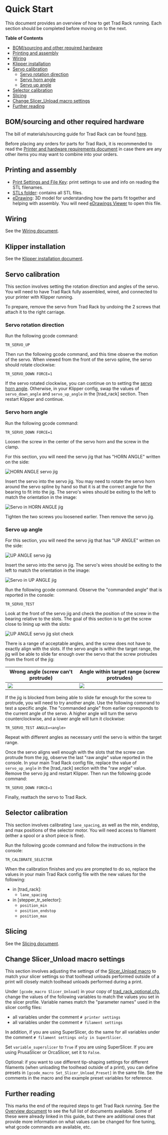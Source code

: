 # Quick Start

This document provides an overview of how to get Trad Rack running.
Each section should be completed before moving on to the next.

**Table of Contents**
- [BOM/sourcing and other required hardware](#bomsourcing-and-other-required-hardware)
- [Printing and assembly](#printing-and-assembly)
- [Wiring](#wiring)
- [Klipper installation](#klipper-installation)
- [Servo calibration](#servo-calibration)
  - [Servo rotation direction](#servo-rotation-direction)
  - [Servo horn angle](#servo-horn-angle)
  - [Servo up angle](#servo-up-angle)
- [Selector calibration](#selector-calibration)
- [Slicing](#slicing)
- [Change Slicer\_Unload macro settings](#change-slicer_unload-macro-settings)
- [Further reading](#further-reading)

## BOM/sourcing and other required hardware

The bill of materials/sourcing guide for Trad Rack can be found
[here](https://docs.google.com/spreadsheets/d/1SKBtkgSVPqqGEjftI6v6i6T5Bh3Phx-4YXsJYH17ggs/edit?usp=sharing).

Before placing any orders for parts for Trad Rack, it is recommended to read the
[Printer and hardware requirements document](Printer_and_Hardware_Requirements.md)
in case there are any other items you may want to combine into your orders.

## Printing and assembly

- [Print Settings and File Key](/Print_Settings_and_File_Key.txt):
  print settings to use and info on reading the STL filenames.
- [STLs folder](/STLs): contains all STL files.
- [eDrawing](/eDrawings): 3D model for understanding how the parts
  fit together and helping with assembly. You will need [eDrawings
  Viewer](https://www.edrawingsviewer.com/) to open this file.

## Wiring

See the [Wiring document](Wiring.md).

## Klipper installation

See the [Klipper installation document](klipper/Installation.md).

## Servo calibration

This section involves setting the rotation direction and angles of the
servo. You will need to have Trad Rack fully assembled, wired, and
connected to your printer with Klipper running.

To prepare, remove the servo from Trad Rack by undoing the 2 screws
that attach it to the right carriage.

### Servo rotation direction

Run the following gcode command:

```
TR_SERVO_UP
```

Then run the following gcode command, and this time observe the motion
of the servo. When viewed from the front of the servo spline, the 
servo should rotate clockwise:
    
```
TR_SERVO_DOWN FORCE=1
```

If the servo rotated clockwise, you can continue on to setting the
[servo horn angle](#servo-horn-angle). Otherwise, in your Klipper
config, swap the values of `servo_down_angle` and `servo_up_angle` in
the [trad_rack] section. Then restart Klipper and continue.

### Servo horn angle

Run the following gcode command:

```
TR_SERVO_DOWN FORCE=1
```

Loosen the screw in the center of the servo horn and the screw in
the clamp.

For this section, you will need the servo jig that has "HORN ANGLE"
written on the side:

![HORN ANGLE servo jig](images/servo_jigs/horn_angle_jig.png?raw=true)

Insert the servo into the servo jig. You may need to rotate the
servo horn around the servo spline by hand so that it is at the
correct angle for the bearing to fit into the jig. The servo's wires
should be exiting to the left to match the orientation in the image:

![Servo in HORN ANGLE jig](images/servo_jigs/servo_in_horn_angle_jig.png?raw=true)

Tighten the two screws you loosened earlier. Then remove the servo
jig.

### Servo up angle

For this section, you will need the servo jig that has "UP ANGLE"
written on the side:

![UP ANGLE servo jig](images/servo_jigs/up_angle_jig.png?raw=true)

Insert the servo into the servo jig. The servo's wires should be
exiting to the left to match the orientation in the image:

![Servo in UP ANGLE jig](images/servo_jigs/servo_in_up_angle_jig.png?raw=true)

Run the following gcode command. Observe the "commanded angle" that is
reported in the console:

```
TR_SERVO_TEST
```

Look at the front of the servo jig and check the position of the screw
in the bearing relative to the slots. The goal of this section is
to get the screw close to lining up with the slots:

![UP ANGLE servo jig slot check](images/servo_jigs/up_angle_jig_slot_check.png?raw=true)

There is a range of acceptable angles, and the screw does not
have to exactly align with the slots. If the servo angle is within the
target range, the jig will be able to slide far enough over the servo
that the screw protrudes from the front of the jig:

| Wrong angle (screw can't protrude)                              | Angle within target range (screw protrudes)       |
| ---                                                             | ---                                               |
| ![](images/servo_jigs/up_angle_jig_no_protrusion.png?raw=true)  | ![](images/servo_jigs/up_angle_jig_protrusion.png?raw=true)  |

If the jig is blocked from being able to slide far enough for the
screw to protrude, you will need to try another angle. Use the
following command to test a specific angle. The "commanded angle" from
earlier corresponds to the current angle of the servo. A higher angle
will turn the servo counterclockwise, and a lower angle will turn it
clockwise:

```
TR_SERVO_TEST ANGLE=<angle>
```

Repeat with different angles as necessary until the servo is 
within the target range.

Once the servo aligns well enough with the slots that the screw can
protrude from the jig, observe the last "raw angle" value reported in
the console. In your main Trad Rack config file, replace the value of
`servo_up_angle` in the [trad_rack] section with the "raw angle"
value. Remove the servo jig and restart Klipper. Then run the
following gcode command:

```
TR_SERVO_DOWN FORCE=1
```

Finally, reattach the servo to Trad Rack.

## Selector calibration

This section involves calibrating `lane_spacing`, as well as the min,
endstop, and max positions of the selector motor. You will need access
to filament (either a spool or a short piece is fine).

Run the following gcode command and follow the instructions in the
console:

```
TR_CALIBRATE_SELECTOR
```

When the calibration finishes and you are prompted to do so, replace
the values in your main Trad Rack config file with the new values
for the following:

- in [trad_rack]:
  - `lane_spacing`
- in [stepper_tr_selector]:
  - `position_min`
  - `position_endstop`
  - `position_max`

## Slicing

See the [Slicing document](slicing/Slicing.md).

## Change Slicer_Unload macro settings

This section involves adjusting the settings of the
[Slicer_Unload macro](klipper/Customization.md#tip-shaping) to match
your slicer settings so that toolhead unloads performed outside of a
print will closely match toolhead unloads performed during a print.

Under `[gcode_macro Slicer_Unload]` in your copy of
[trad_rack_optional.cfg](/Klipper_Stuff/klipper_config/trad_rack_optional.cfg),
change the values of the following variables to match the values you
set in the slicer profile. Variable names match the "parameter names"
used in the slicer config files:

- all variables under the comment `# printer settings`
- all variables under the comment `# filament settings`

In addition, if you are using SuperSlicer, do the same for all
variables under the comment `# filament settings only in SuperSlicer`.

Set `variable_superslicer` to `True` if you are using SuperSlicer. If
you are using PrusaSlicer or OrcaSlicer, set it to `False`.

Optional: if you want to use different tip-shaping settings for
different filaments (when unloading the toolhead outside of a print),
you can define presets in `[gcode_macro Set_Slicer_Unload_Preset]` in
the same file. See the comments in the macro and the example preset
variables for reference.

## Further reading

This marks the end of the required steps to get Trad Rack running.
See the [Overview document](README.md) to see the full list of
documents available. Some of these were already linked in this guide,
but there are additional ones that provide more information on what
values can be changed for fine tuning, what gcode commands are
available, etc.
